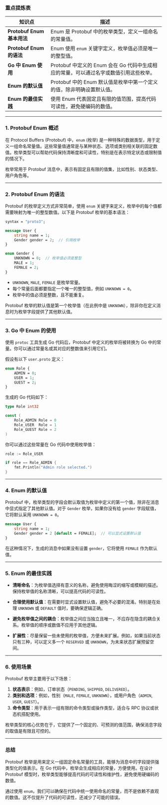 ### 重点提炼表

| **知识点**                 | **描述**                                                     |
| -------------------------- | ------------------------------------------------------------ |
| **Protobuf Enum 基本用法** | Enum 是 Protobuf 中的枚举类型，定义一组命名的常量值。        |
| **Protobuf Enum 的语法**   | Enum 使用 `enum` 关键字定义，枚举值必须是唯一的整型值。      |
| **Go 中 Enum 使用**        | Protobuf 中定义的 Enum 会在 Go 代码中生成相应的常量，可以通过名字或数值引用这些枚举。 |
| **Enum 的默认值**          | Protobuf 中的 Enum 默认值是枚举中第一个定义的值，除非明确设置默认值。 |
| **Enum 的最佳实践**        | 使用 Enum 代表固定且有限的值范围，提高代码可读性，避免硬编码的数值。 |

---

### 1. **Protobuf Enum 概述**

在 Protocol Buffers (Protobuf) 中，`enum` (枚举) 是一种特殊的数据类型，用于定义一组命名常量值。这些常量值通常是与某种状态、选项或类别相关联的固定数值。枚举类型可以帮助代码保持清晰度和可读性，特别是在表示特定状态或限制值的情况下。

枚举常用于 Protobuf 消息中，表示有固定且有限的值集，比如性别、状态类型、用户角色等。

---

### 2. **Protobuf Enum 的语法**

Protobuf 的枚举定义方式非常简单，使用 `enum` 关键字来定义，枚举中的每个值都需要映射为唯一的整型数值。以下是 Protobuf 枚举的基本语法：

```proto
syntax = "proto3";

message User {
    string name = 1;
    Gender gender = 2;  // 引用枚举
}

enum Gender {
    UNKNOWN = 0;  // 枚举值必须是整型
    MALE = 1;
    FEMALE = 2;
}
```

- `UNKNOWN`, `MALE`, `FEMALE` 是枚举常量。
- 每个常量后面都要指定一个唯一的整型值，例如 `UNKNOWN = 0`。
- 枚举中的值必须是整数，且不能重复。

Protobuf 枚举的默认值是第一个枚举值（在此例中是 `UNKNOWN`），除非你在定义消息时为枚举字段提供了其他默认值。

---

### 3. **Go 中 Enum 的使用**

使用 `protoc` 工具生成 Go 代码后，Protobuf 中定义的枚举将被转换为 Go 中的常量。你可以通过常量名或其对应的整数值来引用它们。

假设有以下 `user.proto` 定义：

```proto
enum Role {
    ADMIN = 0;
    USER = 1;
    GUEST = 2;
}
```

生成的 Go 代码如下：

```go
type Role int32

const (
    Role_ADMIN Role = 0
    Role_USER  Role = 1
    Role_GUEST Role = 2
)
```

你可以通过这些常量在 Go 代码中使用枚举值：

```go
role := Role_USER

if role == Role_ADMIN {
    fmt.Println("Admin role selected.")
}
```

---

### 4. **Enum 的默认值**

Protobuf 中，枚举类型的字段会默认取值为枚举中定义的第一个值，除非在消息中显式指定了其他默认值。对于 `Gender` 枚举，如果你没有给 `gender` 字段赋值，它将默认采用 `UNKNOWN = 0`。

```proto
message User {
    string name = 1;
    Gender gender = 2 [default = FEMALE];  // 可以显式设置默认值
}
```

在这种情况下，生成的消息中如果没有设置 `gender`，它将使用 `FEMALE` 作为默认值。

---

### 5. **Enum 的最佳实践**

- **清晰命名**：为枚举值选择有意义的名称，避免使用晦涩的缩写或模糊的描述。保持枚举值的名称清晰，可以提高代码的可读性。
  
- **合理使用默认值**：在需要时显式设置默认值，避免不必要的混淆。特别是在处理 `UNKNOWN` 或 `DEFAULT` 值时，要确保逻辑正确。

- **避免枚举值之间的耦合**：枚举值之间应当独立且唯一，不应存在隐含的耦合关系。枚举值的顺序或数值不应用于其他逻辑。

- **扩展性**：尽量保留一些未使用的枚举值，方便未来扩展。例如，如果当前状态只有三种，可以定义多一个 `RESERVED` 或 `UNKNOWN`，为未来状态扩展预留空间。

---

### 6. **使用场景**

Protobuf 枚举主要用于以下场景：
1. **状态表示**：例如，订单状态（`PENDING`, `SHIPPED`, `DELIVERED`）。
2. **类别和选项**：例如，性别（`MALE`, `FEMALE`, `UNKNOWN`），或用户角色（`ADMIN`, `USER`, `GUEST`）。
3. **命令类型**：用于表示一组有限的命令类型或操作类型，适合与 RPC 协议或状态机搭配使用。

枚举类型的核心优势在于，它提供了一个固定的、可预测的值范围，确保消息字段的取值是有限且可控的。

---

### 总结

Protobuf 枚举是用来定义一组固定命名常量的工具，能够为消息中的字段提供强类型化的值表示。在 Go 代码中，枚举会生成相应的常量，方便使用。在设计 Protobuf 模型时，枚举类型能够提高代码的可读性和维护性，避免使用硬编码的数值。

通过使用 `enum`，我们可以确保在代码中统一使用命名的常量，而不是依赖不直观的数值。这不仅提升了代码的可读性，还减少了可能的错误。